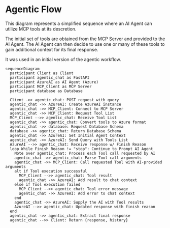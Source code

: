 # Agentic Flow

This diagram represents a simplified sequence where an AI Agent can utilize MCP tools at its descretion.

The initial set of tools are obtained from the MCP Server and provided to the AI Agent. The AI Agent can then decide to use one or many of these tools to gain additional context for its final response.

It was used in an initial version of the agentic workflow.

```mermaid
sequenceDiagram
  participant Client as Client
  participant agentic_chat as FastAPI
  participant AzureAI as AI Agent (Azure)
  participant MCP_Client as MCP Server
  participant database as Database

  Client ->> agentic_chat: POST request with query
  agentic_chat ->> AzureAI: Create AzureAI instance
  agentic_chat ->> MCP_Client: Connect to MCP Server
  agentic_chat ->> MCP_Client: Request Tool List
  MCP_Client -->> agentic_chat: Receive Tool List
  agentic_chat ->> agentic_chat: Convert tools to Azure format
  agentic_chat ->> database: Request Database Schema
  database ->> agentic_chat: Return Database Schema
  agentic_chat ->> AzureAI: Set Initial Agent Context
  agentic_chat ->> AzureAI: Send Query with Tools List
  AzureAI -->> agentic_chat: Receive response w/ Finish Reason
  loop While Finish Reason != "stop": Continue to Prompt AI Agent
    Note over agentic_chat: Process each Tool call requested by AI
    agentic_chat ->> agentic_chat: Parse Tool call arguments
    agentic_chat ->> MCP_Client: Call requested Tool with AI-provided arguments
    alt if Tool execution successful
      MCP_Client -->> agentic_chat: Tool result
      agentic_chat ->> AzureAI: Add result to chat context
    else if Tool execution failed
      MCP_Client -->> agentic_chat: Tool error message
      agentic_chat ->> AzureAI: Add error to chat context
    end
    agentic_chat ->> AzureAI: Supply the AI with Tool results
    AzureAI -->> agentic_chat: Updated response with finish reason
  end
  agentic_chat ->> agentic_chat: Extract final response
  agentic_chat -->> Client: Return {response, history}

```
